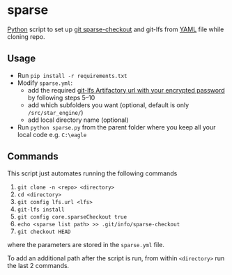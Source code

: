 # sparse

[Python](https://www.python.org/downloads/ "Download Python") script to set up [git sparse-checkout](https://git-scm.com/docs/git-read-tree#_sparse_checkout) and git-lfs from [YAML](https://yaml.org/) file while cloning repo.

## Usage

- Run `pip install -r requirements.txt`
- Modify `sparse.yml`:
	- add the required [git-lfs Artifactory url with your encrypted password](https://eagleinvsys.atlassian.net/wiki/spaces/SDDEVOPS/pages/938973896/GIT-LFS+Configuration+DO+THIS+FIRST) by following steps 5–10
	- add which subfolders you want (optional, default is only `/src/star_engine/`) 
	- add local directory name (optional)
- Run `python sparse.py` from the parent folder where you keep all your local code e.g. `C:\eagle`

## Commands

This script just automates running the following commands

1. `git clone -n <repo> <directory>`
2. `cd <directory>`
3. `git config lfs.url <lfs>`
4. `git-lfs install`
5. `git config core.sparseCheckout true`
6. `echo <sparse list path> >> .git/info/sparse-checkout`
7. `git checkout HEAD`

where the parameters are stored in the `sparse.yml` file.

To add an additional path after the script is run, from within `<directory>` run the last 2 commands. 